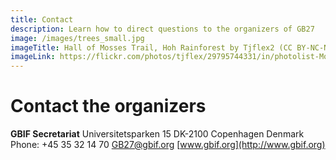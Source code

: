 ```yaml
---
title: Contact
description: Learn how to direct questions to the organizers of GB27
image: /images/trees_small.jpg
imageTitle: Hall of Mosses Trail, Hoh Rainforest by Tjflex2 (CC BY-NC-ND 2.0)
imageLink: https://flickr.com/photos/tjflex/29795744331/in/photolist-MoWYHR-Nr2z1y-Zhubsv-25bRZkP-N6pkGi-P4ZmU3-ZthYRY-2bFoGFj-DxwnD6-qaUCFu-KAowTq-26Kzoen-YwHM4n-LiAeKD-634LQW-ea1Z4C-29ZHGuW-26aHbun-KnRRyc-JCN9iX-R3ixs8-MBzomR-CZHGkJ-2273hLY-qU4Hq7-26Xt5Mm-2b2bHNj-21uLVPE-ZkhqcL-2dYVn5P-29HFKwY-FAtSVh-gfr3fH-25tMEn7-27u5JWP-29YfFb3-RmZSsP-25RZ9M6-Jkcnbr-MuR1m7-YTZDFZ-PVc2nZ-TKnDmo-XWJupa-ksReKU-zX3r9a-KBjbjm-21s37qq-HVf6wo-HZ5ChY
---
```


# Contact the organizers

**GBIF Secretariat**
Universitetsparken 15
DK-2100 Copenhagen
Denmark
Phone: +45 35 32 14 70
[GB27@gbif.org](mailto:GB27@gbif.org)
[www.gbif.org](http://www.gbif.org)




